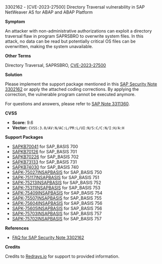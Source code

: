 3302162 - [CVE-2023-27500] Directory Traversal vulnerability in SAP NetWeaver AS for ABAP and ABAP Platform

**Symptom**

An attacker with non-administrative authorizations can exploit a directory traversal flaw in program SAPRSBRO to overwrite system files. In this attack, no data can be read but potentially critical OS files can be overwritten, making the system unavailable.

**Other Terms**

Directory Traversal, SAPRSBRO, [CVE-2023-27500](https://www.cve.org/CVERecord?id=CVE-2023-27500)

**Solution**

Please implement the support package mentioned in this [SAP Security Note 3302162](https://me.sap.com/notes/3302162) or apply the attached coding corrections. By applying the correction, the vulnerable program cannot be executed anymore.

For questions and answers, please refer to [SAP Note 3311360](https://me.sap.com/notes/3311360).

**CVSS**

- **Score:** 9.6
- **Vector:** `CVSS:3.0/AV:N/AC:L/PR:L/UI:N/S:C/C:N/I:H/A:H`

**Support Packages**

- [SAPKB70041](https://me.sap.com/supportpackage/SAPKB70041) for SAP_BASIS 700
- [SAPKB70126](https://me.sap.com/supportpackage/SAPKB70126) for SAP_BASIS 701
- [SAPKB70226](https://me.sap.com/supportpackage/SAPKB70226) for SAP_BASIS 702
- [SAPKB73133](https://me.sap.com/supportpackage/SAPKB73133) for SAP_BASIS 731
- [SAPKB74030](https://me.sap.com/supportpackage/SAPKB74030) for SAP_BASIS 740
- [SAPK-75027INSAPBASIS](https://me.sap.com/supportpackage/SAPK-75027INSAPBASIS) for SAP_BASIS 750
- [SAPK-75117INSAPBASIS](https://me.sap.com/supportpackage/SAPK-75117INSAPBASIS) for SAP_BASIS 751
- [SAPK-75213INSAPBASIS](https://me.sap.com/supportpackage/SAPK-75213INSAPBASIS) for SAP_BASIS 752
- [SAPK-75311INSAPBASIS](https://me.sap.com/supportpackage/SAPK-75311INSAPBASIS) for SAP_BASIS 753
- [SAPK-75409INSAPBASIS](https://me.sap.com/supportpackage/SAPK-75409INSAPBASIS) for SAP_BASIS 754
- [SAPK-75507INSAPBASIS](https://me.sap.com/supportpackage/SAPK-75507INSAPBASIS) for SAP_BASIS 755
- [SAPK-75604INSAPBASIS](https://me.sap.com/supportpackage/SAPK-75604INSAPBASIS) for SAP_BASIS 756
- [SAPK-75605INSAPBASIS](https://me.sap.com/supportpackage/SAPK-75605INSAPBASIS) for SAP_BASIS 756
- [SAPK-75703INSAPBASIS](https://me.sap.com/supportpackage/SAPK-75703INSAPBASIS) for SAP_BASIS 757
- [SAPK-75702INSAPBASIS](https://me.sap.com/supportpackage/SAPK-75702INSAPBASIS) for SAP_BASIS 757

**References**

- [FAQ for SAP Security Note 3302162](https://me.sap.com/notes/3311360)

**Credits**

Credits to [Redrays.io](https://redrays.io) for support to provided information.